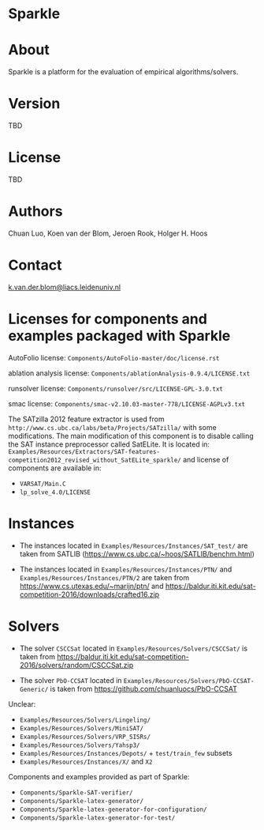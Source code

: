 Sparkle
=======


# About
Sparkle is a platform for the evaluation of empirical algorithms/solvers.


# Version
TBD


# License
TBD


# Authors
Chuan Luo,
Koen van der Blom,
Jeroen Rook,
Holger H. Hoos


# Contact
k.van.der.blom@liacs.leidenuniv.nl


# Licenses for components and examples packaged with Sparkle


AutoFolio license:
	`Components/AutoFolio-master/doc/license.rst`

ablation analysis license:
	`Components/ablationAnalysis-0.9.4/LICENSE.txt`

runsolver license:
	`Components/runsolver/src/LICENSE-GPL-3.0.txt`

smac license:
	`Components/smac-v2.10.03-master-778/LICENSE-AGPLv3.txt`

The SATzilla 2012 feature extractor is used from `http://www.cs.ubc.ca/labs/beta/Projects/SATzilla/` with some modifications. The main modification of this component is to disable calling the SAT instance preprocessor called SatELite. It is located in:	`Examples/Resources/Extractors/SAT-features-competition2012_revised_without_SatELite_sparkle/` and license of components are available in:

* `VARSAT/Main.C`
* `lp_solve_4.0/LICENSE`

# Instances
* The instances located in `Examples/Resources/Instances/SAT_test/` are taken from SATLIB (<https://www.cs.ubc.ca/~hoos/SATLIB/benchm.html>)

* The instances located in `Examples/Resources/Instances/PTN/` and `Examples/Resources/Instances/PTN/2` are taken from <https://www.cs.utexas.edu/~marijn/ptn/> and <https://baldur.iti.kit.edu/sat-competition-2016/downloads/crafted16.zip>


# Solvers
* The solver `CSCCSat` located in `Examples/Resources/Solvers/CSCCSat/` is taken from <https://baldur.iti.kit.edu/sat-competition-2016/solvers/random/CSCCSat.zip>

* The solver `PbO-CCSAT` located in `Examples/Resources/Solvers/PbO-CCSAT-Generic/` is taken from <https://github.com/chuanluocs/PbO-CCSAT>

Unclear:


* `Examples/Resources/Solvers/Lingeling/`
* `Examples/Resources/Solvers/MiniSAT/`
* `Examples/Resources/Solvers/VRP_SISRs/`
* `Examples/Resources/Solvers/Yahsp3/`
* `Examples/Resources/Instances/Depots/` + `test/train_few` subsets
* `Examples/Resources/Instances/X/` and `X2`



Components and examples provided as part of Sparkle:

* `Components/Sparkle-SAT-verifier/`
* `Components/Sparkle-latex-generator/`
* `Components/Sparkle-latex-generator-for-configuration/`
* `Components/Sparkle-latex-generator-for-test/`
